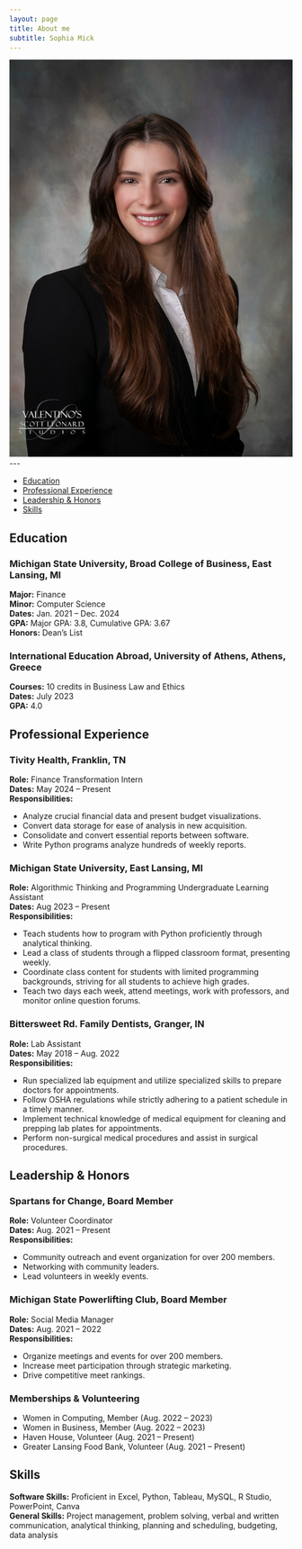 ```yaml
---
layout: page
title: About me
subtitle: Sophia Mick
---
```

<div class="profile-container">
  <img src="/assets/img/profile.png" alt="Profile Picture" class="profile-pic">
</div>
---

<nav>
  <ul>
    <li><a href="#education">Education</a></li>
    <li><a href="#experience">Professional Experience</a></li>
    <li><a href="#leadership">Leadership & Honors</a></li>
    <li><a href="#skills">Skills</a></li>
  </ul>
</nav>

<section id="education">
  <h2>Education</h2>

  <h3>Michigan State University, Broad College of Business, East Lansing, MI</h3>
  <p><strong>Major:</strong> Finance<br>
  <strong>Minor:</strong> Computer Science<br>
  <strong>Dates:</strong> Jan. 2021 – Dec. 2024<br>
  <strong>GPA:</strong> Major GPA: 3.8, Cumulative GPA: 3.67<br>
  <strong>Honors:</strong> Dean’s List</p>

  <h3>International Education Abroad, University of Athens, Athens, Greece</h3>
  <p><strong>Courses:</strong> 10 credits in Business Law and Ethics<br>
  <strong>Dates:</strong> July 2023<br>
  <strong>GPA:</strong> 4.0</p>
</section>

<section id="experience">
  <h2>Professional Experience</h2>

  <h3>Tivity Health, Franklin, TN</h3>
  <p><strong>Role:</strong> Finance Transformation Intern<br>
  <strong>Dates:</strong> May 2024 – Present<br>
  <strong>Responsibilities:</strong></p>
  <div class="responsibilities">
    <ul>
      <li>Analyze crucial financial data and present budget visualizations.</li>
      <li>Convert data storage for ease of analysis in new acquisition.</li>
      <li>Consolidate and convert essential reports between software.</li>
      <li>Write Python programs analyze hundreds of weekly reports.</li>
    </ul>
  </div>

  <h3>Michigan State University, East Lansing, MI</h3>
  <p><strong>Role:</strong> Algorithmic Thinking and Programming Undergraduate Learning Assistant<br>
  <strong>Dates:</strong> Aug 2023 – Present<br>
  <strong>Responsibilities:</strong></p>
  <div class="responsibilities">
    <ul>
      <li>Teach students how to program with Python proficiently through analytical thinking.</li>
      <li>Lead a class of students through a flipped classroom format, presenting weekly.</li>
      <li>Coordinate class content for students with limited programming backgrounds, striving for all students to achieve high grades.</li>
      <li>Teach two days each week, attend meetings, work with professors, and monitor online question forums.</li>
    </ul>
  </div>

  <h3>Bittersweet Rd. Family Dentists, Granger, IN</h3>
  <p><strong>Role:</strong> Lab Assistant<br>
  <strong>Dates:</strong> May 2018 – Aug. 2022<br>
  <strong>Responsibilities:</strong></p>
  <div class="responsibilities">
    <ul>
      <li>Run specialized lab equipment and utilize specialized skills to prepare doctors for appointments.</li>
      <li>Follow OSHA regulations while strictly adhering to a patient schedule in a timely manner.</li>
      <li>Implement technical knowledge of medical equipment for cleaning and prepping lab plates for appointments.</li>
      <li>Perform non-surgical medical procedures and assist in surgical procedures.</li>
    </ul>
  </div>
</section>

<section id="leadership">
  <h2>Leadership & Honors</h2>

  <h3>Spartans for Change, Board Member</h3>
  <p><strong>Role:</strong> Volunteer Coordinator<br>
  <strong>Dates:</strong> Aug. 2021 – Present<br>
  <strong>Responsibilities:</strong></p>
  <div class="responsibilities">
    <ul>
      <li>Community outreach and event organization for over 200 members.</li>
      <li>Networking with community leaders.</li>
      <li>Lead volunteers in weekly events.</li>
    </ul>
  </div>

  <h3>Michigan State Powerlifting Club, Board Member</h3>
  <p><strong>Role:</strong> Social Media Manager<br>
  <strong>Dates:</strong> Aug. 2021 – 2022<br>
  <strong>Responsibilities:</strong></p>
  <div class="responsibilities">
    <ul>
      <li>Organize meetings and events for over 200 members.</li>
      <li>Increase meet participation through strategic marketing.</li>
      <li>Drive competitive meet rankings.</li>
    </ul>
  </div>

  <h3>Memberships & Volunteering</h3>
  <ul>
    <li>Women in Computing, Member (Aug. 2022 – 2023)</li>
    <li>Women in Business, Member (Aug. 2022 – 2023)</li>
    <li>Haven House, Volunteer (Aug. 2021 – Present)</li>
    <li>Greater Lansing Food Bank, Volunteer (Aug. 2021 – Present)</li>
  </ul>
</section>

<section id="skills">
  <h2>Skills</h2>

  <p><strong>Software Skills:</strong> Proficient in Excel, Python, Tableau, MySQL, R Studio, PowerPoint, Canva<br>
  <strong>General Skills:</strong> Project management, problem solving, verbal and written communication, analytical thinking, planning and scheduling, budgeting, data analysis</p>
</section>
